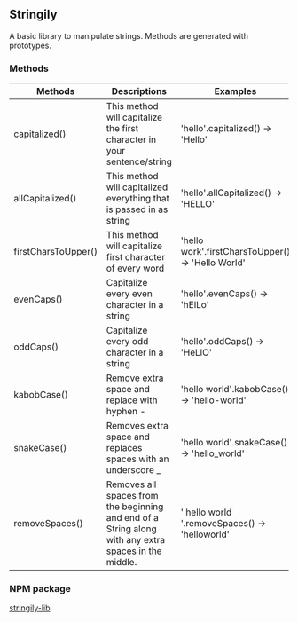 ## Stringily

A basic library to manipulate strings. Methods are generated with prototypes.

### Methods

| Methods  | Descriptions  | Examples  |
|---|---|---|
| capitalized()  | This method will capitalize the first character in your sentence/string | 'hello'.capitalized() -> 'Hello'  |
| allCapitalized()  | This method will capitalized everything that is passed in as string  | 'hello'.allCapitalized() -> 'HELLO'  |
| firstCharsToUpper()  | This method will capitalize first character of every word  |  'hello work'.firstCharsToUpper() -> 'Hello World' |
| evenCaps()  | Capitalize every even character in a string  | 'hello'.evenCaps() -> 'hElLo'  |
| oddCaps()  | Capitalize every odd character in a string | 'hello'.oddCaps() -> 'HeLlO'  |
| kabobCase()  | Remove extra space and replace with hyphen -  | 'hello world'.kabobCase() -> 'hello-world'  |
| snakeCase()  | Removes extra space and replaces spaces with an underscore _  | 'hello world'.snakeCase() -> 'hello_world'  |
| removeSpaces() | Removes all spaces from the beginning and end of a String along with any extra spaces in the middle.  | '  hello world  '.removeSpaces() -> 'helloworld' |

### NPM package

[stringily-lib](https://www.npmjs.com/package/stringily-lib)